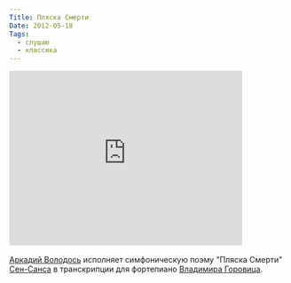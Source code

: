 ```yaml
---
Title: Пляска Смерти
Date: 2012-05-18
Tags: 
  - слушаю
  - классика
---
```


<div class="text"><iframe width="420" height="315" src="http://www.youtube.com/embed/tayHEyhoDao?rel=0" frameborder="0" allowfullscreen="allowfullscreen"></iframe><br /><br />
<a href="http://ru.wikipedia.org/wiki/%D0%92%D0%BE%D0%BB%D0%BE%D0%B4%D0%BE%D1%81%D1%8C,_%D0%90%D1%80%D0%BA%D0%B0%D0%B4%D0%B8%D0%B9_%D0%90%D1%80%D0%BA%D0%B0%D0%B4%D1%8C%D0%B5%D0%B2%D0%B8%D1%87">Аркадий Володось</a> исполняет симфоническую поэму "Пляска Смерти" <a href="http://ru.wikipedia.org/wiki/%D0%A1%D0%B5%D0%BD-%D0%A1%D0%B0%D0%BD%D1%81,_%D0%9A%D0%B0%D0%BC%D0%B8%D0%BB%D1%8C">Сен-Санса</a> в транскрипции для фортепиано <a href="http://ru.wikipedia.org/wiki/%D0%93%D0%BE%D1%80%D0%BE%D0%B2%D0%B8%D1%86,_%D0%92%D0%BB%D0%B0%D0%B4%D0%B8%D0%BC%D0%B8%D1%80_%D0%A1%D0%B0%D0%BC%D0%BE%D0%B9%D0%BB%D0%BE%D0%B2%D0%B8%D1%87">Владимира Горовица</a>.</div>